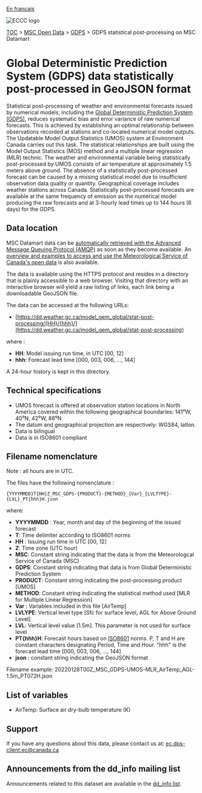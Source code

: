 [En français](readme_gdps-statpostproc-datamart_fr.md)

![ECCC logo](../../img_eccc-logo.png)

[TOC](../../readme_en.md) > [MSC Open Data](../readme_en.md) > [GDPS](readme_gdps_en.md) > GDPS statistical post-processing on MSC Datamart

# Global Deterministic Prediction System (GDPS) data statistically post-processed in GeoJSON format

Statistical post-processing of weather and environmental forecasts issued by numerical models, including the [Global Deterministic Prediction System (GDPS)](readme_gdps_en.md), reduces systematic bias and error variance of raw numerical forecasts. This is achieved by establishing an optimal relationship between observations recorded at stations and co-located numerical model outputs. The Updatable Model Output Statistics (UMOS) system at Environment Canada carries out this task. The statistical relationships are built using the Model Output Statistics (MOS) method and a multiple linear regression (MLR) technic. The weather and environmental variable being statistically post-processed by UMOS consists of air temperature at approximately 1.5 meters above ground. The absence of a statistically post-processed forecast can be caused by a missing statistical model due to insufficient observation data quality or quantity. Geographical coverage includes weather stations across Canada. Statistically post-processed forecasts are available at the same frequency of emission as the numerical model producing the raw forecasts and at 3-hourly lead times up to 144 hours (6 days) for the GDPS.

## Data location 

MSC Datamart data can be [automatically retrieved with the Advanced Message Queuing Protocol (AMQP)](../../msc-datamart/amqp_en.md) as soon as they become available. An [overview and examples to access and use the Meteorological Service of Canada's open data](../../usage/readme_en.md) is also available.

The data is available using the HTTPS protocol and resides in a directory that is plainly accessible to a web browser. Visiting that directory with an interactive browser will yield a raw listing of links, each link being a downloadable GeoJSON file.

The data can be accessed at the following URLs: 

* [https://dd.weather.gc.ca/model_gem_global/stat-post-processing/{HH}/{hhh}/](https://dd.weather.gc.ca/model_gem_global/stat-post-processing)

where :

* __HH__: Model issuing run time, in UTC [00, 12]
* __hhh__: Forecast lead time [000, 003, 006, ..., 144]

A 24-hour history is kept in this directory.

## Technical specifications

* UMOS forecast is offered at observation station locations in North America covered within the following geographical boundaries: 141⁰W, 40⁰N, 42⁰W, 88⁰N
* The datum and geographical projection are respectively: WGS84, latlon.
* Data is bilingual
* Data is in ISO8601 compliant

## Filename nomenclature 

Note : all hours are in UTC.

The files have the following nomenclature :

`{YYYYMMDD}T{HH}Z_MSC_GDPS-{PRODUCT}-{METHOD}_{Var}_{LVLTYPE}-{LVL}_PT{hhh}H.json`

where:

* __YYYYMMDD__ : Year, month and day of the beginning of the issued forecast
* __T__: Time delimiter according to ISO8601 norms
* __HH__ : Issuing run time in UTC [00, 12]
* __Z__: Time zone (UTC hour)
* __MSC__: Constant string indicating that the data is from the Meteorologcal Service of Canada (MSC)
* __GDPS__: Constant string indicating that data is from Global Deterministic Prediction System
* __PRODUCT__: Constant string indicating the post-processing product [UMOS]
* __METHOD__: Constant string indicating the statistical method used [MLR for Multiple Linear Regression]
* __Var__ : Variables included in this file [AirTemp]
* __LVLYPE__: Vertical level type [Sfc for surface level, AGL for Above Ground Level]
* __LVL__: Vertical level value [1.5m]. This parameter is not used for surface level
* __PT{hhh}H__: Forecast hours based on [ISO8601](https://en.wikipedia.org/wiki/ISO_8601) norms. P, T and H are constant characters designating Period, Time and Hour. "hhh" is the forecast lead time [000, 003, 006, ..., 144]
* __json__ : constant string indicating the GeoJSON format

Filename example: 20220128T00Z_MSC_GDPS-UMOS-MLR_AirTemp_AGL-1.5m_PT072H.json

## List of variables

* AirTemp: Surface air dry-bulb temperature (K)

## Support

If you have any questions about this data, please contact us at: [ec.dps-client.ec@canada.ca](mailto:ec.dps-client.ec@canada.ca)

## Announcements from the dd_info mailing list 

Announcements related to this dataset are available in the [dd_info list](https://lists.ec.gc.ca/cgi-bin/mailman/listinfo/dd_info).



